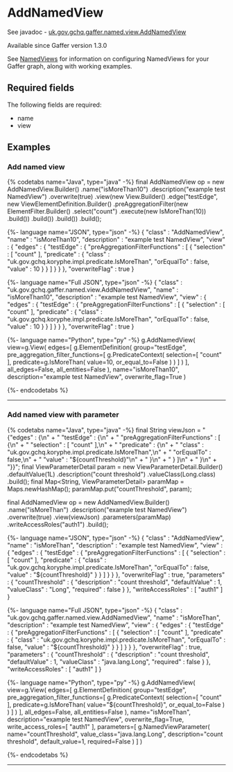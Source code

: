 # AddNamedView
See javadoc - [uk.gov.gchq.gaffer.named.view.AddNamedView](ref://../../javadoc/gaffer/uk/gov/gchq/gaffer/named/view/AddNamedView.html)

Available since Gaffer version 1.3.0

See [NamedViews](../developer-guide/namedviews.md) for information on configuring NamedViews for your Gaffer graph, along with working examples.

## Required fields
The following fields are required: 
- name
- view


## Examples

### Add named view


{% codetabs name="Java", type="java" -%}
final AddNamedView op = new AddNamedView.Builder()
        .name("isMoreThan10")
        .description("example test NamedView")
        .overwrite(true)
        .view(new View.Builder()
                .edge("testEdge", new ViewElementDefinition.Builder()
                        .preAggregationFilter(new ElementFilter.Builder()
                                .select("count")
                                .execute(new IsMoreThan(10))
                                .build())
                        .build())
                .build())
        .build();

{%- language name="JSON", type="json" -%}
{
  "class" : "AddNamedView",
  "name" : "isMoreThan10",
  "description" : "example test NamedView",
  "view" : {
    "edges" : {
      "testEdge" : {
        "preAggregationFilterFunctions" : [ {
          "selection" : [ "count" ],
          "predicate" : {
            "class" : "uk.gov.gchq.koryphe.impl.predicate.IsMoreThan",
            "orEqualTo" : false,
            "value" : 10
          }
        } ]
      }
    }
  },
  "overwriteFlag" : true
}

{%- language name="Full JSON", type="json" -%}
{
  "class" : "uk.gov.gchq.gaffer.named.view.AddNamedView",
  "name" : "isMoreThan10",
  "description" : "example test NamedView",
  "view" : {
    "edges" : {
      "testEdge" : {
        "preAggregationFilterFunctions" : [ {
          "selection" : [ "count" ],
          "predicate" : {
            "class" : "uk.gov.gchq.koryphe.impl.predicate.IsMoreThan",
            "orEqualTo" : false,
            "value" : 10
          }
        } ]
      }
    }
  },
  "overwriteFlag" : true
}

{%- language name="Python", type="py" -%}
g.AddNamedView( 
  view=g.View( 
    edges=[ 
      g.ElementDefinition( 
        group="testEdge", 
        pre_aggregation_filter_functions=[ 
          g.PredicateContext( 
            selection=[ 
              "count" 
            ], 
            predicate=g.IsMoreThan( 
              value=10, 
              or_equal_to=False 
            ) 
          ) 
        ] 
      ) 
    ], 
    all_edges=False, 
    all_entities=False 
  ), 
  name="isMoreThan10", 
  description="example test NamedView", 
  overwrite_flag=True 
)

{%- endcodetabs %}

-----------------------------------------------

### Add named view with parameter


{% codetabs name="Java", type="java" -%}
final String viewJson = "{\"edges\" : {\n" +
        "  \"testEdge\" : {\n" +
        "    \"preAggregationFilterFunctions\" : [ {\n" +
        "      \"selection\" : [ \"count\" ],\n" +
        "      \"predicate\" : {\n" +
        "        \"class\" : \"uk.gov.gchq.koryphe.impl.predicate.IsMoreThan\",\n" +
        "        \"orEqualTo\" : false,\n" +
        "        \"value\" : \"${countThreshold}\"\n" +
        "      }\n" +
        "    } ]\n" +
        "  }\n" +
        "}}";
final ViewParameterDetail param = new ViewParameterDetail.Builder()
        .defaultValue(1L)
        .description("count threshold")
        .valueClass(Long.class)
        .build();
final Map<String, ViewParameterDetail> paramMap = Maps.newHashMap();
paramMap.put("countThreshold", param);

final AddNamedView op = new AddNamedView.Builder()
        .name("isMoreThan")
        .description("example test NamedView")
        .overwrite(true)
        .view(viewJson)
        .parameters(paramMap)
        .writeAccessRoles("auth1")
        .build();

{%- language name="JSON", type="json" -%}
{
  "class" : "AddNamedView",
  "name" : "isMoreThan",
  "description" : "example test NamedView",
  "view" : {
    "edges" : {
      "testEdge" : {
        "preAggregationFilterFunctions" : [ {
          "selection" : [ "count" ],
          "predicate" : {
            "class" : "uk.gov.gchq.koryphe.impl.predicate.IsMoreThan",
            "orEqualTo" : false,
            "value" : "${countThreshold}"
          }
        } ]
      }
    }
  },
  "overwriteFlag" : true,
  "parameters" : {
    "countThreshold" : {
      "description" : "count threshold",
      "defaultValue" : 1,
      "valueClass" : "Long",
      "required" : false
    }
  },
  "writeAccessRoles" : [ "auth1" ]
}

{%- language name="Full JSON", type="json" -%}
{
  "class" : "uk.gov.gchq.gaffer.named.view.AddNamedView",
  "name" : "isMoreThan",
  "description" : "example test NamedView",
  "view" : {
    "edges" : {
      "testEdge" : {
        "preAggregationFilterFunctions" : [ {
          "selection" : [ "count" ],
          "predicate" : {
            "class" : "uk.gov.gchq.koryphe.impl.predicate.IsMoreThan",
            "orEqualTo" : false,
            "value" : "${countThreshold}"
          }
        } ]
      }
    }
  },
  "overwriteFlag" : true,
  "parameters" : {
    "countThreshold" : {
      "description" : "count threshold",
      "defaultValue" : 1,
      "valueClass" : "java.lang.Long",
      "required" : false
    }
  },
  "writeAccessRoles" : [ "auth1" ]
}

{%- language name="Python", type="py" -%}
g.AddNamedView( 
  view=g.View( 
    edges=[ 
      g.ElementDefinition( 
        group="testEdge", 
        pre_aggregation_filter_functions=[ 
          g.PredicateContext( 
            selection=[ 
              "count" 
            ], 
            predicate=g.IsMoreThan( 
              value="${countThreshold}", 
              or_equal_to=False 
            ) 
          ) 
        ] 
      ) 
    ], 
    all_edges=False, 
    all_entities=False 
  ), 
  name="isMoreThan", 
  description="example test NamedView", 
  overwrite_flag=True, 
  write_access_roles=[ 
    "auth1" 
  ], 
  parameters=[ 
    g.NamedViewParameter( 
      name="countThreshold", 
      value_class="java.lang.Long", 
      description="count threshold", 
      default_value=1, 
      required=False 
    ) 
  ] 
)

{%- endcodetabs %}

-----------------------------------------------

